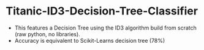 # Titanic-ID3-Decision-Tree-Classifier
- This features a Decision Tree using the ID3 algorithm build from scratch (raw python, no libraries).
- Accuracy is equivalent to Scikit-Learns decision tree (78%)
